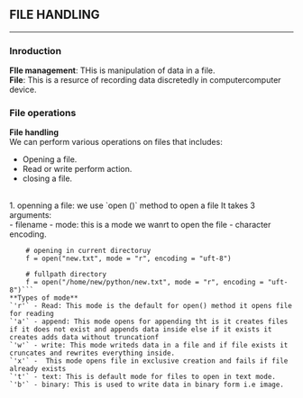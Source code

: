 ## 		FILE HANDLING 
***
###	Inroduction
**FIle management**: THis is manipulation of data in a file.<br/>
**File**: This is a resurce of recording data discretedly in computercomputer device.
### 		File operations
**File handling**<br/>
We can perform various operations on files that includes: <br/>
-	Opening a file.
-	Read or write perform action.
-	closing a file.
<br/>
1.	openning a file:
we use `open ()` method to open a file 
It takes 3 arguments: <br/>
-		filename
-		mode: this is a mode we wanrt to open the file
-		character encoding.

```
	# opening in current directoruy
	f = open("new.txt", mode = "r", encoding = "uft-8")

	# fullpath directory
	f = open("/home/new/python/new.txt", mode = "r", encoding = "uft-8")```
**Types of mode**
`'r'` - Read: This mode is the default for open() method it opens file for reading
`'a'` - append: This mode opens for appending tht is it creates files if it does not exist and appends data inside else if it exists it creates adds data without truncationf
`'w'` - write: This mode writeds data in a file and if file exists it cruncates and rewrites everything inside.
`'x'` -  This mode opens file in exclusive creation and fails if file already exists
`'t'` - text: This is default mode for files to open in text mode.
`'b'` - binary: This is used to write data in binary form i.e image.

